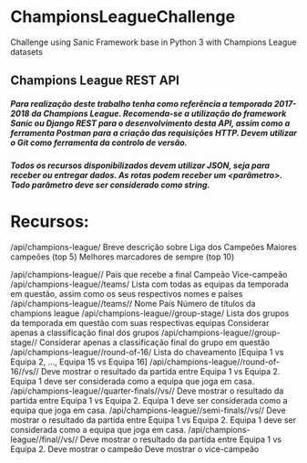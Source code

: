 # ChampionsLeagueChallenge
Challenge using Sanic Framework base in Python 3 with Champions League datasets

## Champions League REST API

##### Para realização deste trabalho tenha como referência a temporada 2017-2018 da Champions League. Recomenda-se a utilização do framework Sanic ou Django REST para o desenvolvimento desta API, assim como a ferramenta Postman para a criação das requisições HTTP. Devem utilizar o Git como ferramenta da controlo de versão. 
##### Todos os recursos disponibilizados devem utilizar JSON, seja para receber ou entregar dados. As rotas podem receber um <parâmetro>. Todo parâmetro deve ser considerado como string.

# Recursos:

/api/champions-league/
Breve descrição sobre Liga dos Campeões
Maiores campeões (top 5)
Melhores marcadores de sempre (top 10)


/api/champions-league/<season>/
País que recebe a final
Campeão
Vice-campeão
/api/champions-league/<season>/teams/
Lista com todas as equipas da temporada em questão, assim como os seus respectivos nomes e países
/api/champions-league/<season>/teams/<name>/
Nome
País
Número de títulos da champions league
/api/champions-league/<season>/group-stage/
Lista dos grupos da temporada em questão com suas respectivas equipas
Considerar apenas a classificação final dos grupos
/api/champions-league/<season>/group-stage/<name>/
Considerar apenas a classificação final do grupo em questão
/api/champions-league/<season>/round-of-16/
Lista do chaveamento [Equipa 1 vs Equipa 2, ..., Equipa 15 vs Equipa 16]
/api/champions-league/<season>/round-of-16/<team1>/vs/<team2>/
Deve mostrar o resultado da partida entre Equipa 1 vs Equipa 2. 
Equipa 1 deve ser considerada como a equipa que joga em casa.
/api/champions-league/<season>/quarter-finals/<team1>/vs/<team2>/
Deve mostrar o resultado da partida entre Equipa 1 vs Equipa 2. 
Equipa 1 deve ser considerada como a equipa que joga em casa.
/api/champions-league/<season>/semi-finals/<team1>/vs/<team2>/
Deve mostrar o resultado da partida entre Equipa 1 vs Equipa 2. 
Equipa 1 deve ser considerada como a equipa que joga em casa.
/api/champions-league/<season>/final/<team1>/vs/<team2>/
Deve mostrar o resultado da partida entre Equipa 1 vs Equipa 2. 
Deve mostrar o campeão
Deve mostrar o vice-campeão
